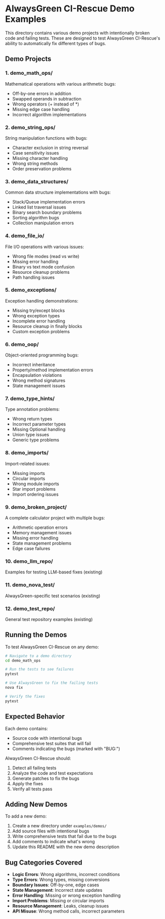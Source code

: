 # AlwaysGreen CI-Rescue Demo Examples

This directory contains various demo projects with intentionally broken code and failing tests. These are designed to test AlwaysGreen CI-Rescue's ability to automatically fix different types of bugs.

## Demo Projects

### 1. **demo_math_ops/**
Mathematical operations with various arithmetic bugs:
- Off-by-one errors in addition
- Swapped operands in subtraction
- Wrong operators (+ instead of *)
- Missing edge case handling
- Incorrect algorithm implementations

### 2. **demo_string_ops/**
String manipulation functions with bugs:
- Character exclusion in string reversal
- Case sensitivity issues
- Missing character handling
- Wrong string methods
- Order preservation problems

### 3. **demo_data_structures/**
Common data structure implementations with bugs:
- Stack/Queue implementation errors
- Linked list traversal issues
- Binary search boundary problems
- Sorting algorithm bugs
- Collection manipulation errors

### 4. **demo_file_io/**
File I/O operations with various issues:
- Wrong file modes (read vs write)
- Missing error handling
- Binary vs text mode confusion
- Resource cleanup problems
- Path handling issues

### 5. **demo_exceptions/**
Exception handling demonstrations:
- Missing try/except blocks
- Wrong exception types
- Incomplete error handling
- Resource cleanup in finally blocks
- Custom exception problems

### 6. **demo_oop/**
Object-oriented programming bugs:
- Incorrect inheritance
- Property/method implementation errors
- Encapsulation violations
- Wrong method signatures
- State management issues

### 7. **demo_type_hints/**
Type annotation problems:
- Wrong return types
- Incorrect parameter types
- Missing Optional handling
- Union type issues
- Generic type problems

### 8. **demo_imports/**
Import-related issues:
- Missing imports
- Circular imports
- Wrong module imports
- Star import problems
- Import ordering issues

### 9. **demo_broken_project/**
A complete calculator project with multiple bugs:
- Arithmetic operation errors
- Memory management issues
- Missing error handling
- State management problems
- Edge case failures

### 10. **demo_llm_repo/**
Examples for testing LLM-based fixes (existing)

### 11. **demo_nova_test/**
AlwaysGreen-specific test scenarios (existing)

### 12. **demo_test_repo/**
General test repository examples (existing)

## Running the Demos

To test AlwaysGreen CI-Rescue on any demo:

```bash
# Navigate to a demo directory
cd demo_math_ops

# Run the tests to see failures
pytest

# Use AlwaysGreen to fix the failing tests
nova fix

# Verify the fixes
pytest
```

## Expected Behavior

Each demo contains:
- Source code with intentional bugs
- Comprehensive test suites that will fail
- Comments indicating the bugs (marked with "BUG:")

AlwaysGreen CI-Rescue should:
1. Detect all failing tests
2. Analyze the code and test expectations
3. Generate patches to fix the bugs
4. Apply the fixes
5. Verify all tests pass

## Adding New Demos

To add a new demo:
1. Create a new directory under `examples/demos/`
2. Add source files with intentional bugs
3. Write comprehensive tests that fail due to the bugs
4. Add comments to indicate what's wrong
5. Update this README with the new demo description

## Bug Categories Covered

- **Logic Errors**: Wrong algorithms, incorrect conditions
- **Type Errors**: Wrong types, missing conversions
- **Boundary Issues**: Off-by-one, edge cases
- **State Management**: Incorrect state updates
- **Error Handling**: Missing or wrong exception handling
- **Import Problems**: Missing or circular imports
- **Resource Management**: Leaks, cleanup issues
- **API Misuse**: Wrong method calls, incorrect parameters
